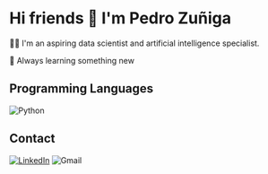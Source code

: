 # Hi friends 🙌 I'm Pedro Zuñiga

🚶‍♂️ I'm an aspiring data scientist and artificial intelligence specialist.

💫 Always learning something new


## Programming Languages
![Python](https://img.shields.io/badge/-Python%203-blue?logo=python&logoColor=white&style=flat) 


## Contact
[![LinkedIn](https://img.shields.io/badge/-LinkedIn-blue?logo=linkedin&logoColor=white&style=flat)](https://www.linkedin.com/in/pedro-zuniga8/)
![Gmail](https://img.shields.io/badge/-pedro.zuniga9749@gmail.com-FC1212?logo=gmail&logoColor=white&style=flat)



<!--
**Pedro97z/Pedro97z** is a ✨ _special_ ✨ repository because its `README.md` (this file) appears on your GitHub profile.

Here are some ideas to get you started:

- 🔭 I’m currently working on ...
- 🌱 I’m currently learning ...
- 👯 I’m looking to collaborate on ...
- 🤔 I’m looking for help with ...
- 💬 Ask me about ...
- 📫 How to reach me: ...
- 😄 Pronouns: ...
- ⚡ Fun fact: ...
-->

